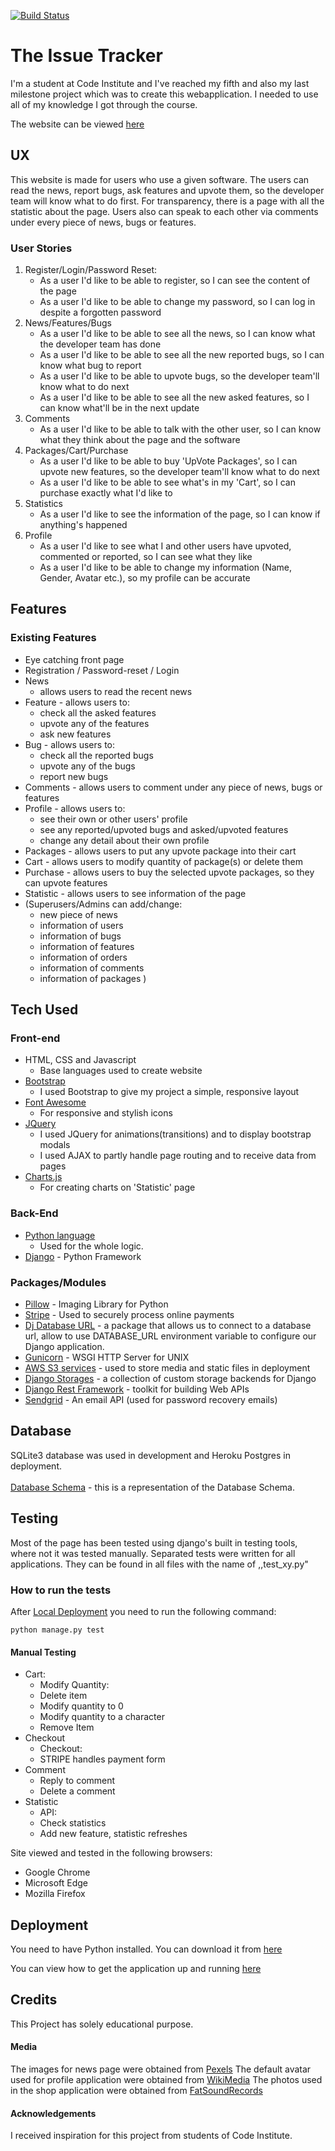 [![Build Status](https://travis-ci.org/krivanpeter/the-issue-tracker.svg?branch=master)](https://travis-ci.org/krivanpeter/the-issue-tracker)

# The Issue Tracker

I'm a student at Code Institute and I've reached my fifth and also my last milestone project which was to create this webapplication.
I needed to use all of my knowledge I got through the course.

The website can be viewed [here](https://the-issue-tracker.herokuapp.com/)
## UX

This website is made for users who use a given software.
The users can read the news, report bugs, ask features and upvote them, so the developer team will know what to do first.
For transparency, there is a page with all the statistic about the page.
Users also can speak to each other via comments under every piece of news, bugs or features.

### User Stories
1.  Register/Login/Password Reset:
    * As a user I'd like to be able to register, so I can see the content of the page
    * As a user I'd like to be able to change my password, so I can log in despite a forgotten password
2. News/Features/Bugs
    * As a user I'd like to be able to see all the news, so I can know what the developer team has done
    * As a user I'd like to be able to see all the new reported bugs, so I can know what bug to report
    * As a user I'd like to be able to upvote bugs, so the developer team'll know what to do next
    * As a user I'd like to be able to see all the new asked features, so I can know what'll be in the next update
3. Comments
    * As a user I'd like to be able to talk with the other user, so I can know what they think about the page and the software
4. Packages/Cart/Purchase
    * As a user I'd like to be able to buy 'UpVote Packages', so I can upvote new features, so the developer team'll know what to do next
    * As a user I'd like to be able to see what's in my 'Cart', so I can purchase exactly what I'd like to
5. Statistics
    * As a user I'd like to see the information of the page, so I can know if anything's happened
6. Profile
    * As a user I'd like to see what I and other users have upvoted, commented or reported, so I can see what they like
    * As a user I'd like to be able to change my information (Name, Gender, Avatar etc.), so my profile can be accurate
    
## Features
### Existing Features

* Eye catching front page
* Registration / Password-reset / Login
* News 
    * allows users to read the recent news
* Feature - allows users to:
    * check all the asked features
    * upvote any of the features
    * ask new features
* Bug - allows users to:
    * check all the reported bugs
    * upvote any of the bugs
    * report new bugs
* Comments - allows users to comment under any piece of news, bugs or features
* Profile - allows users to:
    * see their own or other users' profile
    * see any reported/upvoted bugs and asked/upvoted features
    * change any detail about their own profile
* Packages - allows users to put any upvote package into their cart
* Cart - allows users to modify quantity of package(s) or delete them
* Purchase - allows users to buy the selected upvote packages, so they can upvote features
* Statistic - allows users to see information of the page
* (Superusers/Admins can add/change:
    * new piece of news
    * information of users
    * information of bugs
    * information of features
    * information of orders
    * information of comments
    * information of packages
    )

## Tech Used
### Front-end
* HTML, CSS and Javascript
    * Base languages used to create website
* [Bootstrap](https://getbootstrap.com/)
    * I used Bootstrap to give my project a simple, responsive layout
* [Font Awesome](https://fontawesome.com/)
    * For responsive and stylish icons
* [JQuery](https://jquery.com/)
    * I used JQuery for animations(transitions) and to display bootstrap modals
    * I used AJAX to partly handle page routing and to receive data from pages
* [Charts.js](https://www.chartjs.org/)
    * For creating charts on 'Statistic' page
    
### Back-End
* [Python language](https://www.python.org/)
    * Used for the whole logic. 
* [Django](https://www.djangoproject.com/) - Python Framework

### Packages/Modules
* [Pillow](https://pillow.readthedocs.io/en/stable/) - Imaging Library for Python  
* [Stripe](https://stripe.com/gb) - Used to securely process online payments  
* [Dj Database URL](https://pypi.org/project/dj-database-url/) - a package that allows us to connect to a database url, allow to use DATABASE_URL environment variable to configure our Django application.  
* [Gunicorn](https://gunicorn.org/) - WSGI HTTP Server for UNIX  
* [AWS S3 services](https://aws.amazon.com/s3/) - used to store media and static files in deployment  
* [Django Storages](https://django-storages.readthedocs.io/en/latest/) - a collection of custom storage backends for Django  
* [Django Rest Framework](https://www.django-rest-framework.org/) - toolkit for building Web APIs
* [Sendgrid](https://sendgrid.com/) - An email API (used for password recovery emails)

## Database
SQLite3 database was used in development and Heroku Postgres in deployment.
<br>  
[Database Schema](https://raw.githubusercontent.com/krivanpeter/the-issue-tracker/master/static/img/IssueTrackerdb.png) - this is a representation of the Database Schema.

## Testing
Most of the page has been tested using django's built in testing tools, where not it was tested manually.
Separated tests were written for all applications.
They can be found in all files with the name of ,,test_xy.py"

### How to run the tests
After [Local Deployment](https://github.com/krivanpeter/the-issue-tracker/blob/master/deployment.md) you need to run the following command:

    python manage.py test  

#### Manual Testing
* Cart:
    * Modify Quantity:
     - Delete item
     - Modify quantity to 0
     - Modify quantity to a character
    * Remove Item
* Checkout
    * Checkout:
    - STRIPE handles payment form
* Comment
    * Reply to comment
    * Delete a comment
* Statistic
    * API:
    - Check statistics
    - Add new feature, statistic refreshes

Site viewed and tested in the following browsers:
* Google Chrome
* Microsoft Edge
* Mozilla Firefox  

## Deployment
You need to have Python installed.
You can download it from [here](https://www.python.org/)

You can view how to get the application up and running [here](https://github.com/krivanpeter/the-issue-tracker/blob/master/deployment.md)

## Credits
This Project has solely educational purpose. 
#### Media
The images for news page were obtained from [Pexels](https://www.pexels.com)
The default avatar used for profile application were obtained from [WikiMedia](wikimedia.org)
The photos used in the shop application were obtained from [FatSoundRecords](www.fatsoundrecords.com)
#### Acknowledgements
I received inspiration for this project from students of Code Institute.